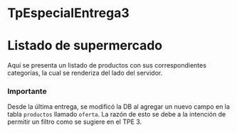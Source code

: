 # TpEspecialEntrega3
# Listado de supermercado
Aquí se presenta un listado de productos con sus correspondientes categorías, la cual se renderiza del lado del servidor.

### Importante
Desde la última entrega, se modificó la DB al agregar un nuevo campo en la tabla `productos` llamado `oferta`. La razón de esto se debe a la intención de permitir un filtro como se sugiere en el TPE 3.